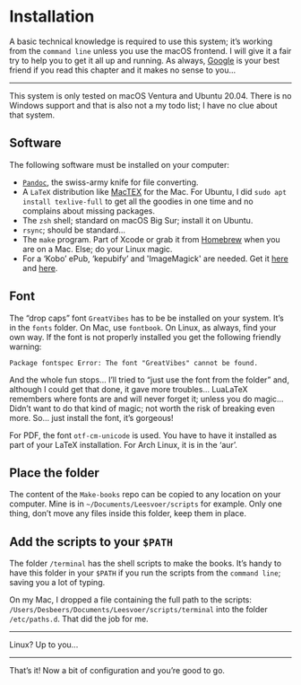 # Installation

A basic technical knowledge is required to use this system; it’s working from the `command line` unless you use the macOS frontend. I will give it a fair try to help you to get it all up and running. As always, [Google](https://google.com) is your best friend if you read this chapter and it makes no sense to you...

---

This system is only tested on macOS Ventura and Ubuntu 20.04. There is no Windows support and that is also not a my todo list; I have no clue about that system.

## Software

The following software must be installed on your computer:

- [`Pandoc`](https://pandoc.org), the swiss-army knife for file converting.
- A `LaTeX` distribution like [MacTEX](http://www.tug.org/mactex/) for the Mac. For Ubuntu, I did `sudo apt install texlive-full` to get all the goodies in one time and no complains about missing packages.
- The `zsh` shell; standard on macOS Big Sur; install it on Ubuntu.
- `rsync`; should be standard...
- The `make` program. Part of Xcode or grab it from [Homebrew](https://brew.sh) when you are on a Mac. Else; do your Linux magic.
- For a ‘Kobo’ ePub, ‘kepubify’ and 'ImageMagick' are needed. Get it [here](https://pgaskin.net/kepubify/) and [here](https://imagemagick.org). 

## Font

The “drop caps” font `GreatVibes` has to be be installed on your system. It’s in the `fonts` folder. On Mac, use `fontbook`. On Linux, as always, find your own way. If the font is not properly installed you get the following friendly warning:

	Package fontspec Error: The font "GreatVibes" cannot be found.

And the whole fun stops... I’ll tried to “just use the font from the folder” and, although I could get that done, it gave more troubles... LuaLaTeX remembers where fonts are and will never forget it; unless you do magic... Didn’t want to do that kind of magic; not worth the risk of breaking even more. So... just install the font, it’s gorgeous!

For PDF, the font `otf-cm-unicode` is used. You have to have it installed as part of your LaTeX installation. For Arch Linux, it is in the ‘aur’.

## Place the folder

The content of the `Make-books` repo can be copied to any location on your computer. Mine is in `~/Documents/Leesvoer/scripts` for example. Only one thing, don’t move any files inside this folder, keep them in place.

## Add the scripts to your `$PATH`

The folder `/terminal` has the shell scripts to make the books. It’s handy to have this folder in your `$PATH` if you run the scripts from the `command line`; saving you a lot of typing.

On my Mac, I dropped a file containing the full path to the scripts: \
`/Users/Desbeers/Documents/Leesvoer/scripts/terminal` into the folder `/etc/paths.d`. That did the job for me.

---

Linux? Up to you...

---

That’s it! Now a bit of configuration and you’re good to go.


